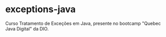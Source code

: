 # exceptions-java
Curso Tratamento de Exceções em Java, presente no bootcamp "Quebec Java Digital" da DIO. 
